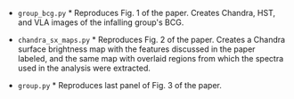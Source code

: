 * `group_bcg.py` 
      * Reproduces Fig. 1 of the paper. Creates Chandra, HST, and VLA images of the infalling group's BCG.

* `chandra_sx_maps.py`
      * Reproduces Fig. 2 of the paper. Creates a Chandra surface brightness map with the features discussed in the paper labeled, and the same map with overlaid regions from which the spectra used in the analysis were extracted.

* `group.py`
      * Reproduces last panel of Fig. 3 of the paper.
